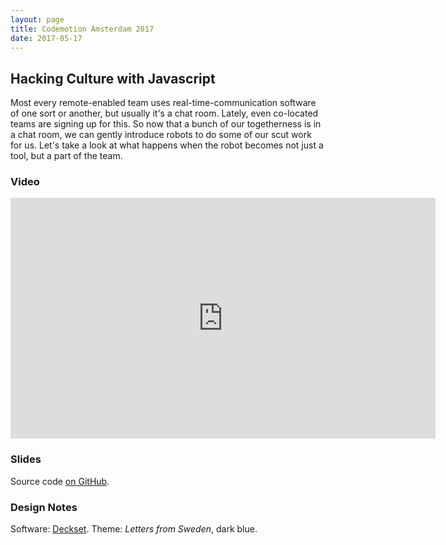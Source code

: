 ```yaml
---
layout: page
title: Codemotion Amsterdam 2017
date: 2017-05-17
---
```


## Hacking Culture with Javascript

Most every remote-enabled team uses real-time-communication software of one sort or another, but usually it's a chat room. Lately, even co-located teams are signing up for this. So now that a bunch of our togetherness is in a chat room, we can gently introduce robots to do some of our scut work for us. Let's take a look at what happens when the robot becomes not just a tool, but a part of the team.

### Video

<iframe width="680" height="385" src="https://www.youtube.com/embed/NRS1fALdAOU" frameborder="0" allowfullscreen></iframe>

### Slides

Source code [on GitHub](https://github.com/ben/talks/blob/master/2017-robots-codemotion/index.md).

<p>
<script async class="speakerdeck-embed" data-id="89a6d41a7a7f4c63aafc4ee4f26152f7"
data-ratio="1.77777777777778" src="//speakerdeck.com/assets/embed.js">
</script>
</p>

### Design Notes

Software: [Deckset](http://www.decksetapp.com/). Theme: *Letters from Sweden*, dark blue.
